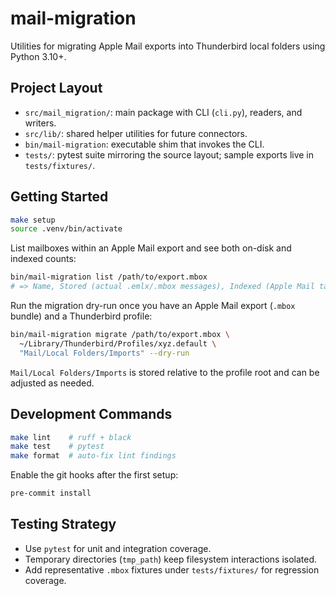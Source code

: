 # mail-migration

Utilities for migrating Apple Mail exports into Thunderbird local folders using Python 3.10+.

## Project Layout
- `src/mail_migration/`: main package with CLI (`cli.py`), readers, and writers.
- `src/lib/`: shared helper utilities for future connectors.
- `bin/mail-migration`: executable shim that invokes the CLI.
- `tests/`: pytest suite mirroring the source layout; sample exports live in `tests/fixtures/`.

## Getting Started
```bash
make setup
source .venv/bin/activate
```

List mailboxes within an Apple Mail export and see both on-disk and indexed counts:
```bash
bin/mail-migration list /path/to/export.mbox
# => Name, Stored (actual .emlx/.mbox messages), Indexed (Apple Mail table_of_contents)
```

Run the migration dry-run once you have an Apple Mail export (`.mbox` bundle) and a Thunderbird profile:
```bash
bin/mail-migration migrate /path/to/export.mbox \
  ~/Library/Thunderbird/Profiles/xyz.default \
  "Mail/Local Folders/Imports" --dry-run
```
`Mail/Local Folders/Imports` is stored relative to the profile root and can be adjusted as needed.

## Development Commands
```bash
make lint    # ruff + black
make test    # pytest
make format  # auto-fix lint findings
```

Enable the git hooks after the first setup:
```bash
pre-commit install
```

## Testing Strategy
- Use `pytest` for unit and integration coverage.
- Temporary directories (`tmp_path`) keep filesystem interactions isolated.
- Add representative `.mbox` fixtures under `tests/fixtures/` for regression coverage.
